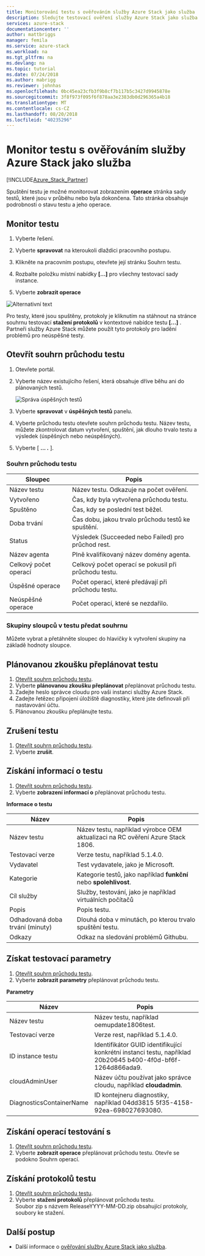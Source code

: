 ```yaml
---
title: Monitorování testu s ověřováním služby Azure Stack jako služba | Dokumentace Microsoftu
description: Sledujte testovací ověření služby Azure Stack jako služba – známé problémy.
services: azure-stack
documentationcenter: ''
author: mattbriggs
manager: femila
ms.service: azure-stack
ms.workload: na
ms.tgt_pltfrm: na
ms.devlang: na
ms.topic: tutorial
ms.date: 07/24/2018
ms.author: mabrigg
ms.reviewer: johnhas
ms.openlocfilehash: 0bc45ea23cfb3f9b8cf7b117b5c3427d9945878e
ms.sourcegitcommit: 3f8f973f095f6f878aa3e2383db0d296365a4b18
ms.translationtype: MT
ms.contentlocale: cs-CZ
ms.lasthandoff: 08/20/2018
ms.locfileid: "40235296"
---
```

# <a name="monitor-a-test-with-azure-stack-validation-as-a-service"></a>Monitor testu s ověřováním služby Azure Stack jako služba

[!INCLUDE[Azure_Stack_Partner](./includes/azure-stack-partner-appliesto.md)]

Spuštění testu je možné monitorovat zobrazením **operace** stránka sady testů, které jsou v průběhu nebo byla dokončena. Tato stránka obsahuje podrobnosti o stavu testu a jeho operace.

## <a name="monitor-a-test"></a>Monitor testu

1. Vyberte řešení.

2. Vyberte **spravovat** na kteroukoli dlaždici pracovního postupu.

3. Klikněte na pracovním postupu, otevřete její stránku Souhrn testu.

4. Rozbalte položku místní nabídky **[...]**  pro všechny testovací sady instance.

5. Vyberte **zobrazit operace**

![Alternativní text](media\image4.png)

Pro testy, které jsou spuštěny, protokoly je kliknutím na stáhnout na stránce souhrnu testovací **stažení protokolů** v kontextové nabídce testu **[...]** . Partneři služby Azure Stack můžete použít tyto protokoly pro ladění problémů pro neúspěšné testy.

## <a name="open-the-test-pass-summary"></a>Otevřít souhrn průchodu testu

1. Otevřete portál. 
2. Vyberte název existujícího řešení, která obsahuje dříve běhu ani do plánovaných testů.

    ![Správa úspěšných testů](media/managetestpasses.png)

3. Vyberte **spravovat** v **úspěšných testů** panelu.
4. Vyberte průchodu testu otevřete souhrn průchodu testu. Název testu, můžete zkontrolovat datum vytvoření, spuštění, jak dlouho trvalo testu a výsledek (úspěšných nebo neúspěšných).
5. Vyberte [ **...  .** ].

### <a name="test-pass-summary"></a>Souhrn průchodu testu

| Sloupec | Popis |
| --- | --- |
| Název testu | Název testu. Odkazuje na počet ověření. |
| Vytvořeno | Čas, kdy byla vytvořena průchodu testu. |
| Spuštěno | Čas, kdy se poslední test běžel. |
| Doba trvání | Čas dobu, jakou trvalo průchodu testů ke spuštění. |
| Status | Výsledek (Succeeded nebo Failed) pro průchod rest. |
| Název agenta | Plně kvalifikovaný název domény agenta. |
| Celkový počet operací | Celkový počet operací se pokusil při průchodu testu. |
| Úspěšné operace | Počet operací, které předávají při průchodu testu. |
|  Neúspěšné operace | Počet operací, které se nezdařilo. |

### <a name="group-columns-in-the-test-pass-summary"></a>Skupiny sloupců v testu předat souhrnu

Můžete vybrat a přetáhněte sloupec do hlavičky k vytvoření skupiny na základě hodnoty sloupce.

## <a name="reschedule-a-test"></a>Plánovanou zkoušku přeplánovat testu

1. [Otevřít souhrn průchodu testu](#open-the-test-pass-summary).
2. Vyberte **plánovanou zkoušku přeplánovat** přeplánovat průchodu testu.
3. Zadejte heslo správce cloudu pro vaši instanci služby Azure Stack.
4. Zadejte řetězec připojení úložiště diagnostiky, které jste definovali při nastavování účtu.
5. Plánovanou zkoušku přeplánujte testu.

## <a name="cancel-a-test"></a>Zrušení testu

1. [Otevřít souhrn průchodu testu](#open-the-test-pass-summary).
2. Vyberte **zrušit**.

## <a name="get-test-information"></a>Získání informací o testu

1. [Otevřít souhrn průchodu testu](#open-the-test-pass-summary).
2. Vyberte **zobrazení informací o** přeplánovat průchodu testu.

**Informace o testu**

| Název | Popis |
| -- | -- |
| Název testu | Název testu, například výrobce OEM aktualizaci na RC ověření Azure Stack 1806. |
| Testovací verze | Verze testu, například 5.1.4.0. |
| Vydavatel | Test vydavatele, jako je Microsoft. |
| Kategorie | Kategorie testů, jako například **funkční** nebo **spolehlivost**. |
| Cíl služby | Služby, testování, jako je například virtuálních počítačů |
| Popis | Popis testu. |
| Odhadovaná doba trvání (minuty) | Dlouhá doba v minutách, po kterou trvalo spuštění testu. |
| Odkazy | Odkaz na sledování problémů Githubu. |

## <a name="get-test-parameters"></a>Získat testovací parametry

1. [Otevřít souhrn průchodu testu](#open-the-test-pass-summary).
2. Vyberte **zobrazit parametry** přeplánovat průchodu testu.

**Parametry**

| Název | Popis |
| -- | -- |
| Název testu | Název testu, například oemupdate1806test. |
| Testovací verze | Verze rest, například 5.1.4.0. |
| ID instance testu | Identifikátor GUID identifikující konkrétní instanci testu, například 20b20645 b400-4f0d-bf6f-1264d866ada9. |
| cloudAdminUser | Název účtu používat jako správce cloudu, například **cloudadmin**. |
| DiagnosticsContainerName | ID kontejneru diagnostiky, například 04dd3815 5f35-4158-92ea-698027693080. |

## <a name="get-test-operations"></a>Získání operací testování s

1. [Otevřít souhrn průchodu testu](#open-the-test-pass-summary).
2. Vyberte **zobrazit operace** přeplánovat průchodu testu. Otevře se podokno Souhrn operací.

## <a name="get-test-logs"></a>Získání protokolů testu

1. [Otevřít souhrn průchodu testu](#open-the-test-pass-summary).
2. Vyberte **stažení protokolů** přeplánovat průchodu testu.  
    Soubor zip s názvem ReleaseYYYY-MM-DD.zip obsahující protokoly, soubory ke stažení.

## <a name="next-steps"></a>Další postup

- Další informace o [ověřování služby Azure Stack jako služba](https://docs.microsoft.com/azure/azure-stack/partner).